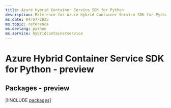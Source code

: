 ```yaml
---
title: Azure Hybrid Container Service SDK for Python
description: Reference for Azure Hybrid Container Service SDK for Python
ms.date: 04/07/2025
ms.topic: reference
ms.devlang: python
ms.service: hybridcontainerservice
---
```

# Azure Hybrid Container Service SDK for Python - preview
## Packages - preview
[!INCLUDE [packages](hybrid-container-service-index.md)]